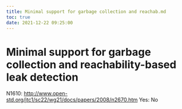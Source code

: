```yaml
---
title: Minimal support for garbage collection and reachab.md
toc: true
date: 2021-12-22 09:25:00
---
```

# Minimal support for garbage collection and reachability-based leak detection

N1610: http://www.open-std.org/jtc1/sc22/wg21/docs/papers/2008/n2670.htm
Yes: No